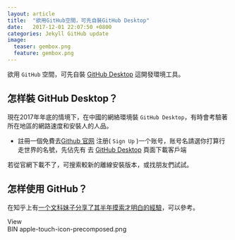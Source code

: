 ```yaml
---
layout: article
title:  "欲用GitHub空間，可先自裝GitHub Desktop"
date:   2017-12-01 22:07:50 +0800
categories: Jekyll GitHub update
image:
  teaser: gembox.png
  feature: gembox.png
---
```

欲用 `GitHub` 空間，可先自裝 [GitHub Desktop][GitHub_Desktop] 這開發環境工具。
 
## 怎样裝 GitHub Desktop？
 
現在2017年年底的情境下，在中國的網絡環境裝 `GitHub Desktop`，有時會考驗著所在地區的網路速度和安裝人的人品。
 
- 註冊一個免費去[Github 官网][Github官网] 注册( `Sign Up` )一个账号，账号名請選你打算行走世界的名號，先佔先有
去 [GitHub Desktop][GitHub_Desktop] 頁面下載客戶端 
 
若從官網下載不了，可搜索較新的離線安裝版本，或找朋友們試試。
 
## 怎样使用 GitHub？
 
在知乎上有[一个文科妹子分享了其半年摸索才明白的經驗][文科妹子用GitHub]，可以參考。
 
 
[GitHub_Desktop]: https://desktop.github.com/
[Github官网]: https://github.com/
[文科妹子用GitHub]: https://www.zhihu.com/question/20070065 
View  
BIN  apple-touch-icon-precomposed.png
